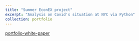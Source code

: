 ```yaml
---
title: "Summer EconEX project"
excerpt: "Analysis on Covid's situation at NYC via Python"
collection: portfolio
---
```



[portfolio-white-paper](https://github.com/Yumian-Cui/Yumian-Cui.github.io/_portfolio/EconEx-white-paper.pdf)
